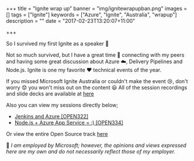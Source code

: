 +++
title = "Ignite wrap up"
banner = "img/ignitewrapupban.png"
images = []
tags = ["Ignite"]
keywords = ["Azure", "Ignite", "Australia", "wrapup"]
description = ""
date = "2017-02-23T13:20:07+11:00"

+++

So I survived my first Ignite as a speaker :microphone:

Not so much survived, but I have a great time :tada: connecting with my peers and having some great discussion about Azure :cloud:, Delivery Pipelines and Node.js. Ignite is one my favorite :heart: technical events of the year.

If you missed Microsoft Ignite Australia or couldn't make the event :cry:, don't worry :worried: you won't miss out on the content :smiley: All of the session recordings and slide decks are available at [here](https://channel9.msdn.com/Events/Ignite/Australia-2017)

Also you can view my sessions directly below;

- [Jenkins and Azure [OPEN322]](https://channel9.msdn.com/Events/Ignite/Australia-2017/OPEN322)
- [Node.js + Azure App Service = :) [OPEN334]](https://channel9.msdn.com/Events/Ignite/Australia-2017/OPEN334)

Or view the entire Open Source track [here](https://channel9.msdn.com/Events/Ignite/Australia-2017?sort=status&direction=desc&r%5B0%5D=Open%20Source)

:speech_balloon: *I am employed by Microsoft; however, the opinions and views expressed here are my own and do not necessarily reflect those of my employer.*